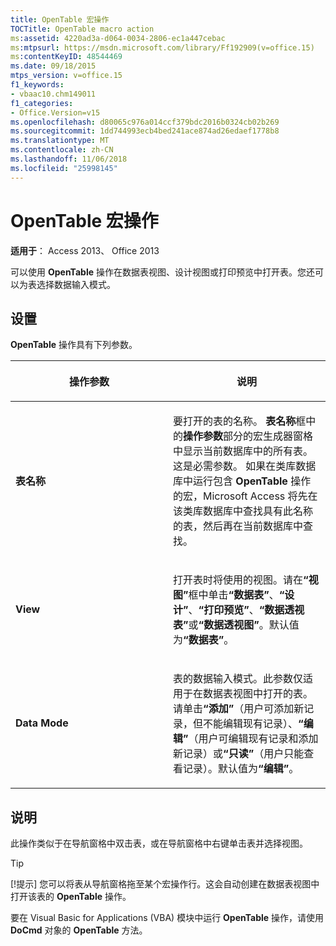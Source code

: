```yaml
---
title: OpenTable 宏操作
TOCTitle: OpenTable macro action
ms:assetid: 4220ad3a-d064-0034-2806-ec1a447cebac
ms:mtpsurl: https://msdn.microsoft.com/library/Ff192909(v=office.15)
ms:contentKeyID: 48544469
ms.date: 09/18/2015
mtps_version: v=office.15
f1_keywords:
- vbaac10.chm149011
f1_categories:
- Office.Version=v15
ms.openlocfilehash: d80065c976a014ccf379bdc2016b0324cb02b269
ms.sourcegitcommit: 1dd744993ecb4bed241ace874ad26edaef1778b8
ms.translationtype: MT
ms.contentlocale: zh-CN
ms.lasthandoff: 11/06/2018
ms.locfileid: "25998145"
---
```

# <a name="opentable-macro-action"></a>OpenTable 宏操作

**适用于**： Access 2013、 Office 2013

可以使用 **OpenTable** 操作在数据表视图、设计视图或打印预览中打开表。您还可以为表选择数据输入模式。

## <a name="setting"></a>设置

**OpenTable** 操作具有下列参数。

<table>
<colgroup>
<col style="width: 50%" />
<col style="width: 50%" />
</colgroup>
<thead>
<tr class="header">
<th><p>操作参数</p></th>
<th><p>说明</p></th>
</tr>
</thead>
<tbody>
<tr class="odd">
<td><p><strong>表名称</strong></p></td>
<td><p>要打开的表的名称。 <strong>表名称</strong>框中的<strong>操作参数</strong>部分的宏生成器窗格中显示当前数据库中的所有表。 这是必需参数。 如果在类库数据库中运行包含 <strong>OpenTable</strong> 操作的宏，Microsoft Access 将先在该类库数据库中查找具有此名称的表，然后再在当前数据库中查找。</p></td>
</tr>
<tr class="even">
<td><p><strong>View</strong></p></td>
<td><p>打开表时将使用的视图。请在<strong>“视图”</strong>框中单击<strong>“数据表”</strong>、<strong>“设计”</strong>、<strong>“打印预览”</strong>、<strong>“数据透视表”</strong>或<strong>“数据透视图”</strong>。默认值为<strong>“数据表”</strong>。</p></td>
</tr>
<tr class="odd">
<td><p><strong>Data Mode</strong></p></td>
<td><p>表的数据输入模式。此参数仅适用于在数据表视图中打开的表。请单击<strong>“添加”</strong>（用户可添加新记录，但不能编辑现有记录）、<strong>“编辑”</strong>（用户可编辑现有记录和添加新记录）或<strong>“只读”</strong>（用户只能查看记录）。默认值为<strong>“编辑”</strong>。</p></td>
</tr>
</tbody>
</table>

## <a name="remarks"></a>说明

此操作类似于在导航窗格中双击表，或在导航窗格中右键单击表并选择视图。

> [!TIP]
> [!提示] 您可以将表从导航窗格拖至某个宏操作行。这会自动创建在数据表视图中打开该表的 **OpenTable** 操作。

要在 Visual Basic for Applications (VBA) 模块中运行 **OpenTable** 操作，请使用 **DoCmd** 对象的 **OpenTable** 方法。

